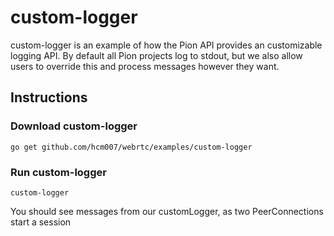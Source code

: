 # custom-logger
custom-logger is an example of how the Pion API provides an customizable
logging API. By default all Pion projects log to stdout, but we also allow
users to override this and process messages however they want.

## Instructions
### Download custom-logger
```
go get github.com/hcm007/webrtc/examples/custom-logger
```

### Run custom-logger
`custom-logger`


You should see messages from our customLogger, as two PeerConnections start a session
